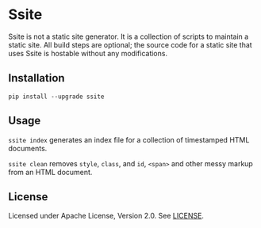 # Ssite

Ssite is not a static site generator. It is a collection of scripts to
maintain a static site. All build steps are optional; the source code for a
static site that uses Ssite is hostable without any modifications.

## Installation

```
pip install --upgrade ssite
```

## Usage

`ssite index` generates an index file for a collection of timestamped
HTML documents.

`ssite clean` removes `style`, `class`, and `id`, `<span>` and other
messy markup from an HTML document.

## License

Licensed under Apache License, Version 2.0. See
[LICENSE](https://github.com/tswast/ssite/blob/master/LICENSE).
